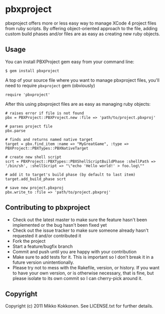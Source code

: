 pbxproject
==========

pbxproject offers more or less easy way to manage XCode 4 project files from ruby scripts.
By offering object-oriented approach to the file, adding custom build phases and/or files 
are as easy as creating new ruby objects.

Usage
-----

You can install PBXProject gem easy from your command line:

	$ gem install pbxproject

A top of your source file where you want to manage pbxproject files, you'll need to require `pbxproject` gem (obviously)

	require 'pbxproject'

After this using pbxproject files are as easy as managing ruby objects:

	# raises error if file is not found
	pbx = PBXProject::PBXProject.new :file => 'path/to/project.pbxproj'
	
	# parses project file
	pbx.parse
	
	# finds and returns named native target
	target = pbx.find_item :name => "MyGreatGame", :type => PBXProject::PBXTypes::PBXNativeTarget
	
	# create new shell script
	scrt = PBXProject::PBXTypes::PBXShellScriptBuildPhase :shellPath => '/bin/sh', :shellScript => "\"echo 'Hello world!' > foo.log\""
	
	# add it to target's build phase (by default to last item)
	target.add_build_phase scrt
	
	# save new project.pbxproj
	pbx.write_to :file => 'path/to/project.pbxproj'


Contributing to pbxproject
--------------------------
 
* Check out the latest master to make sure the feature hasn't been implemented or the bug hasn't been fixed yet
* Check out the issue tracker to make sure someone already hasn't requested it and/or contributed it
* Fork the project
* Start a feature/bugfix branch
* Commit and push until you are happy with your contribution
* Make sure to add tests for it. This is important so I don't break it in a future version unintentionally.
* Please try not to mess with the Rakefile, version, or history. If you want to have your own version, or is otherwise necessary, that is fine, but please isolate to its own commit so I can cherry-pick around it.

Copyright
---------

Copyright (c) 2011 Mikko Kokkonen. See LICENSE.txt for
further details.


